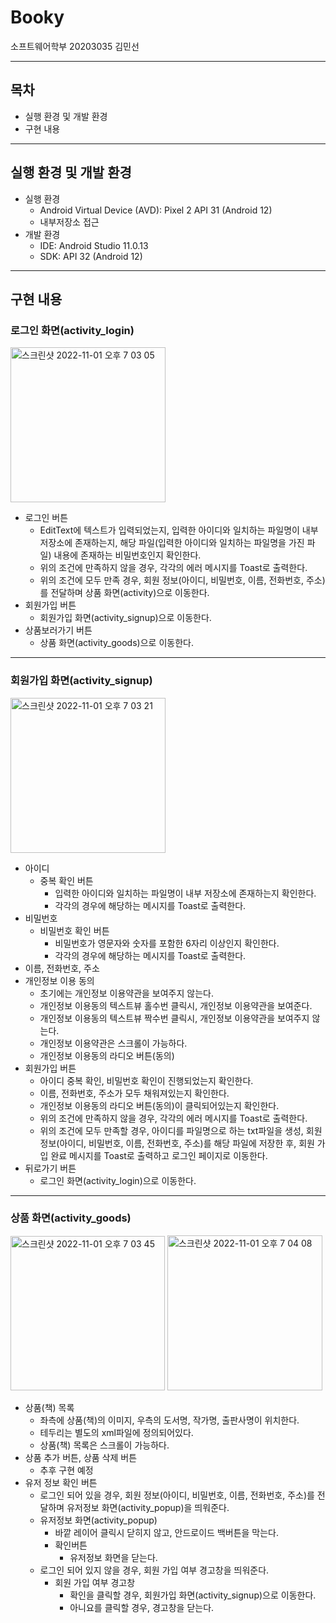 # Booky
소프트웨어학부 20203035 김민선
<hr />

## 목차
- 실행 환경 및 개발 환경
- 구현 내용
<hr />

## 실행 환경 및 개발 환경
- 실행 환경
  - Android Virtual Device (AVD): Pixel 2 API 31 (Android 12)
  - 내부저장소 접근
- 개발 환경
  - IDE: Android Studio 11.0.13
  - SDK: API 32 (Android 12)
<hr />

## 구현 내용
### 로그인 화면(activity_login)
<img width="248" alt="스크린샷 2022-11-01 오후 7 03 05" src="https://user-images.githubusercontent.com/66056874/199218133-7e0f8cef-89bc-4df7-9d6e-6e918ad1e875.png">

  - 로그인 버튼
    - EditText에 텍스트가 입력되었는지, 입력한 아이디와 일치하는 파일명이 내부 저장소에 존재하는지, 해당 파일(입력한 아이디와 일치하는 파일명을 가진 파일) 내용에 존재하는 비밀번호인지 확인한다.
    - 위의 조건에 만족하지 않을 경우, 각각의 에러 메시지를 Toast로 출력한다.
    - 위의 조건에 모두 만족 경우, 회원 정보(아이디, 비밀번호, 이름, 전화번호, 주소)를 전달하며 상품 화면(activity)으로 이동한다.
  - 회원가입 버튼
    - 회원가입 화면(activity_signup)으로 이동한다.
  - 상품보러가기 버튼
    - 상품 화면(activity_goods)으로 이동한다.
<hr />

### 회원가입 화면(activity_signup)
<img width="248" alt="스크린샷 2022-11-01 오후 7 03 21" src="https://user-images.githubusercontent.com/66056874/199218301-38585ac1-e770-4469-8d0d-dfd28038016c.png">

  - 아이디
    - 중복 확인 버튼
      - 입력한 아이디와 일치하는 파일명이 내부 저장소에 존재하는지 확인한다.
      - 각각의 경우에 해당하는 메시지를 Toast로 출력한다.
  - 비밀번호
    - 비밀번호 확인 버튼
      - 비밀번호가 영문자와 숫자를 포함한 6자리 이상인지 확인한다.
      - 각각의 경우에 해당하는 메시지를 Toast로 출력한다.
  - 이름, 전화번호, 주소
  - 개인정보 이용 동의
    - 초기에는 개인정보 이용약관을 보여주지 않는다.
    - 개인정보 이용동의 텍스트뷰 홀수번 클릭시, 개인정보 이용약관을 보여준다.
    - 개인정보 이용동의 텍스트뷰 짝수번 클릭시, 개인정보 이용약관을 보여주지 않는다.
    - 개인정보 이용약관은 스크롤이 가능하다.
    - 개인정보 이용동의 라디오 버튼(동의)
  - 회원가입 버튼
    - 아이디 중복 확인, 비밀번호 확인이 진행되었는지 확인한다.
    - 이름, 전화번호, 주소가 모두 채워져있는지 확인한다.
    - 개인정보 이용동의 라디오 버튼(동의)이 클릭되어있는지 확인한다.
    - 위의 조건에 만족하지 않을 경우, 각각의 에러 메시지를 Toast로 출력한다.
    - 위의 조건에 모두 만족할 경우, 아이디를 파일명으로 하는 txt파일을 생성, 회원정보(아이디, 비밀번호, 이름, 전화번호, 주소)를 해당 파일에 저장한 후, 회원 가입 완료 메시지를 Toast로 출력하고 로그인 페이지로 이동한다.
  - 뒤로가기 버튼
    - 로그인 화면(activity_login)으로 이동한다.
<hr />

### 상품 화면(activity_goods)
<img width="247" alt="스크린샷 2022-11-01 오후 7 03 45" src="https://user-images.githubusercontent.com/66056874/199218523-3f2f19fa-474c-42bc-bd66-b169c661c97f.png">
<img width="248" alt="스크린샷 2022-11-01 오후 7 04 08" src="https://user-images.githubusercontent.com/66056874/199218537-28df57fb-c465-4fca-b03c-72d3515b8522.png">

  - 상품(책) 목록
    - 좌측에 상품(책)의 이미지, 우측의 도서명, 작가명, 출판사명이 위치한다.
    - 테두리는 별도의 xml파일에 정의되어있다.
    - 상품(책) 목록은 스크롤이 가능하다.
  - 상품 추가 버튼, 상품 삭제 버튼
    - 추후 구현 예정
  - 유저 정보 확인 버튼
    - 로그인 되어 있을 경우, 회원 정보(아이디, 비밀번호, 이름, 전화번호, 주소)를 전달하며 유저정보 화면(activity_popup)을 띄워준다.
    - 유저정보 화면(activity_popup)
      - 바깥 레이어 클릭시 닫히지 않고, 안드로이드 백버튼을 막는다.
      - 확인버튼
        - 유저정보 화면을 닫는다.
    - 로그인 되어 있지 않을 경우, 회원 가입 여부 경고창을 띄워준다.
      - 회원 가입 여부 경고창
        - 확인을 클릭할 경우, 회원가입 화면(activity_signup)으로 이동한다.
        - 아니요를 클릭할 경우, 경고창을 닫는다.
